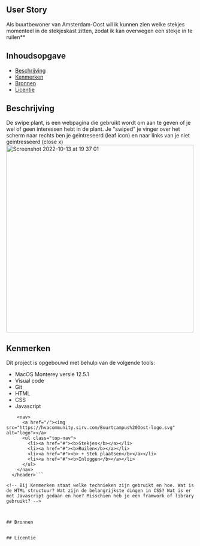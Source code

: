 ## User Story
 Als buurtbewoner van Amsterdam-Oost wil ik kunnen zien welke stekjes momenteel in de stekjeskast zitten, zodat ik kan overwegen een stekje in te ruilen**


## Inhoudsopgave

  * [Beschrijving](#beschrijving)
  * [Kenmerken](#kenmerken)
  * [Bronnen](#bronnen)
  * [Licentie](#licentie)


## Beschrijving
De swipe plant, is een webpagina die gebruikt wordt om aan te geven of je wel of geen interessen hebt in de plant. Je "swiped" je vinger over het scherm naar rechts ben je geintreseerd (leaf icon) en naar links van je niet geintresseerd (close x)
<img width="500" alt="Screenshot 2022-10-13 at 19 37 01" src="https://user-images.githubusercontent.com/106346778/195667583-763d0dc1-af96-43f3-9e63-4a8d4231ed1e.png">


## Kenmerken

Dit project is opgebouwd met behulp van de volgende tools:
* MacOS Monterey versie 12.5.1 
* Visual code
* Git
* HTML 
* CSS
* Javascript

```<header>
    <nav>
      <a href="/"><img src="https://hvacommunity.sirv.com/Buurtcampus%20Oost-logo.svg" alt="logo"></a>
      <ul class="top-nav">
        <li><a href="#"><b>Stekjes</b></a></li>
        <li><a href="#"><b>Ruilen</b></a></li>
        <li><a href="#"><b> + Stek plaatsen</b></a></li>
        <li><a href="#"><b>Inloggen</b></a></li>
      </ul>
    </nav>
  </header>```

<!-- Bij Kenmerken staat welke technieken zijn gebruikt en hoe. Wat is de HTML structuur? Wat zijn de belangrijkste dingen in CSS? Wat is er met Javascript gedaan en hoe? Misschien heb je een framwork of library gebruikt? -->



## Bronnen


## Licentie



